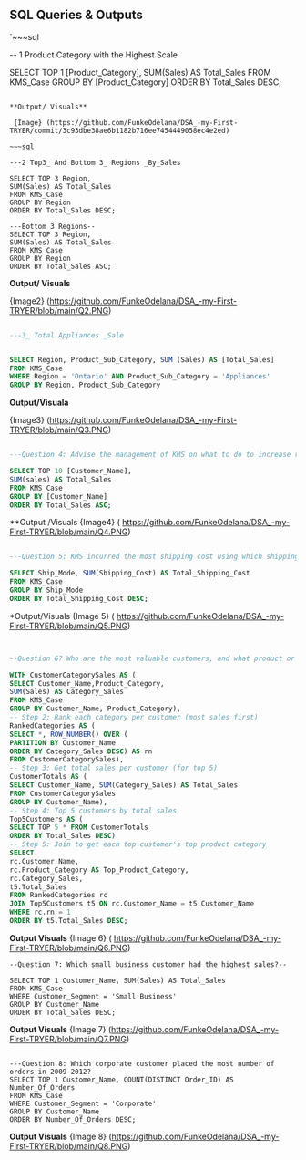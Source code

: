 ## SQL Queries & Outputs

`~~~sql

-- 1 Product Category with the Highest Scale

SELECT TOP 1 [Product_Category],
SUM(Sales) AS Total_Sales
FROM KMS_Case
GROUP BY [Product_Category]
ORDER BY Total_Sales DESC;
~~~

**Output/ Visuals**

 {Image} (https://github.com/FunkeOdelana/DSA_-my-First-TRYER/commit/3c93dbe38ae6b1182b716ee7454449058ec4e2ed)

~~~sql

---2 Top3_ And Bottom 3_ Regions _By_Sales

SELECT TOP 3 Region,
SUM(Sales) AS Total_Sales
FROM KMS_Case
GROUP BY Region
ORDER BY Total_Sales DESC;

---Bottom 3 Regions--
SELECT TOP 3 Region,
SUM(Sales) AS Total_Sales
FROM KMS_Case
GROUP BY Region
ORDER BY Total_Sales ASC;
~~~
**Output/ Visuals**

{Image2} (https://github.com/FunkeOdelana/DSA_-my-First-TRYER/blob/main/Q2.PNG)

~~~sql

---3_ Total Appliances _Sale


SELECT Region, Product_Sub_Category, SUM (Sales) AS [Total_Sales]
FROM KMS_Case
WHERE Region = 'Ontario' AND Product_Sub_Category = 'Appliances'
GROUP BY Region, Product_Sub_Category
~~~
**Output/Visuala**

{Image3} (https://github.com/FunkeOdelana/DSA_-my-First-TRYER/blob/main/Q3.PNG)

~~~sql

---Question 4: Advise the management of KMS on what to do to increase revenue from the bottom 10 customers?--

SELECT TOP 10 [Customer_Name],
SUM(sales) AS Total_Sales
FROM KMS_Case
GROUP BY [Customer_Name]
ORDER BY Total_Sales ASC;
~~~
**Output /Visuals
{Image4} ( https://github.com/FunkeOdelana/DSA_-my-First-TRYER/blob/main/Q4.PNG)


~~~sql

---Question 5: KMS incurred the most shipping cost using which shipping method?--

SELECT Ship_Mode, SUM(Shipping_Cost) AS Total_Shipping_Cost
FROM KMS_Case
GROUP BY Ship_Mode
ORDER BY Total_Shipping_Cost DESC;
~~~
*Output/Visuals
{Image 5} ( https://github.com/FunkeOdelana/DSA_-my-First-TRYER/blob/main/Q5.PNG)

~~~sql


--Question 6? Who are the most valuable customers, and what product or services do they typically purchase?---

WITH CustomerCategorySales AS (
SELECT Customer_Name,Product_Category,
SUM(Sales) AS Category_Sales
FROM KMS_Case
GROUP BY Customer_Name, Product_Category),
-- Step 2: Rank each category per customer (most sales first)
RankedCategories AS (
SELECT *, ROW_NUMBER() OVER (
PARTITION BY Customer_Name
ORDER BY Category_Sales DESC) AS rn
FROM CustomerCategorySales),
-- Step 3: Get total sales per customer (for top 5)
CustomerTotals AS (
SELECT Customer_Name, SUM(Category_Sales) AS Total_Sales
FROM CustomerCategorySales
GROUP BY Customer_Name),
-- Step 4: Top 5 customers by total sales
Top5Customers AS (
SELECT TOP 5 * FROM CustomerTotals
ORDER BY Total_Sales DESC)
-- Step 5: Join to get each top customer's top product category
SELECT 
rc.Customer_Name,
rc.Product_Category AS Top_Product_Category,
rc.Category_Sales,
t5.Total_Sales
FROM RankedCategories rc
JOIN Top5Customers t5 ON rc.Customer_Name = t5.Customer_Name
WHERE rc.rn = 1
ORDER BY t5.Total_Sales DESC;
~~~

**Output Visuals**
{Image 6} ( https://github.com/FunkeOdelana/DSA_-my-First-TRYER/blob/main/Q6.PNG)


~~~
--Question 7: Which small business customer had the highest sales?--

SELECT TOP 1 Customer_Name, SUM(Sales) AS Total_Sales
FROM KMS_Case
WHERE Customer_Segment = 'Small Business'
GROUP BY Customer_Name
ORDER BY Total_Sales DESC;
~~~

**Output Visuals**
{Image 7} (https://github.com/FunkeOdelana/DSA_-my-First-TRYER/blob/main/Q7.PNG)


~~~

---Question 8: Which corporate customer placed the most number of orders in 2009-2012?-
SELECT TOP 1 Customer_Name, COUNT(DISTINCT Order_ID) AS Number_Of_Orders
FROM KMS_Case
WHERE Customer_Segment = 'Corporate'
GROUP BY Customer_Name
ORDER BY Number_Of_Orders DESC;
~~~
**Output Visuals**
{Image 8} (https://github.com/FunkeOdelana/DSA_-my-First-TRYER/blob/main/Q8.PNG)

~~~














